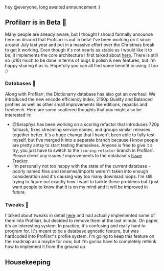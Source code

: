 hey @everyone, long awaited announcement :)

## Profilarr is in Beta 🚀

Many people are already aware, but I thought I should formally announce here on discord that Profilarr is out in beta! I've been working on it since around July last year and put in a massive effort over the Christmas break to get it working. Even though it's not nearly as stable as I would like it to be, it implements the core architecture I first talked about [here](https://dictionarry.dev/devlog/architecture_overhaul). There is still so (x10) much to be done in terms of bugs & polish & new features, but I'm happy sharing it as is. Hopefully you can all find some benefit in using it too :)

### Databases 💾

Along with Profilarr, the Dictionarry database has also got an overhaul. We introduced the new encode efficiency index, 2160p Quality and Balanced profiles as well as other small improvements like editions, repacks and freeleech. Here are some scattered thoughts that you might also be interested in: 
- @Seraphys has been working on a scoring refactor that introduces 720p fallback, fixes streaming service names, and groups similar releases together better. It's a huge change that I haven't been able to fully test myself, but I've merged it into a separate branch because I know people are pretty antsy to start testing themselves. Anyone is free to give it a try, you just have to switch to the `scoring-refactor` branch in Profilarr. Please direct any issues / improvements to the database's [Issue Tracker](https://github.com/Dictionarry-Hub/database).
- I'm personally not too happy with the state of the current database - poorly named files and renames/imports weren't taken into enough consideration and it's causing way too many download loops. I'm still trying to figure out exactly how I want to tackle these problems but I just want people to know that it is on my mind and it will be improved in future. 

### Tweaks 🔧

I talked about tweaks in detail [here](https://dictionarry.dev/devlog/profile_tweaks) and had actually implemented some of them into Profilarr, but decided to remove them at the last minute. On paper, it's an interesting system. In practice, it's confusing and really hard to program for. It's meant to be a database agnostic feature, but was hardcoded into Profilarr's profile system. I'm going to keep this feature on the roadmap as a maybe for now, but I'm gonna have to completely rethink how to implement it from the ground up. 
## Housekeeping

